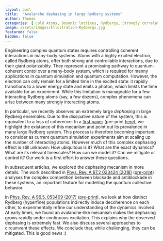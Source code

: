 ```yaml
---
layout: post
title:  "Avalanche dephasing in large Rydberg systems"
author: Thomas
categories: [ Cold Atoms, Bosonic lattices, Rydbergs, Strongly correlated systems ]
image: assets/images/Illustration-Rydbergs.jpg
featured: false
hidden: false
---
```


Engineering complex quantum states requires controlling coherent interactions in many-body systems. Atoms with a highly excited electron, called Rydberg atoms, offer both strong and controllable interactions, due to their giant polarizablity.
They represent a promissing pathway to quantum-coherent contol over a many-body system, which is required for manny applications in quantum simulation and quantum computation. 
However, the electron can only remain for a limited time in the excited state: it rapidly transitions to a lower energy state and emits a photon, which limkts the time available for an experiemnt.
While this limitation is manageable for a few interacting Rydberg atoms (say, a few dozens), complex phenomena can arise between many strongly interacting atoms.

In particular, we recently observed an extremely large *dephasing* in large Rydberg ensembles. Due to the dissipative nature of the system, this is equivalent to a loss of coherence. 
In a [first paper](https://journals.aps.org/pra/abstract/10.1103/PhysRevA.97.023424) (pre-print [here](https://arxiv.org/pdf/1510.08710.pdf)), we highlight the existance of this mecanism and point out its prevalence in many large Rydberg system. 
This process is therefore becoming important to consider as current quantum simulation experiments aim at scaling up the number of interacting atoms. 
However much of this complex dephasing effect is still unknown: How ubiquitous is it? What are the exact dynamics? What are its relevant timescales? How can we model it? Can we mitigate or control it? 
Our work is a first effort to answer these questions.

In subsequent articles, we explored the dephasing mecanism in more details. The work described in [Phys. Rev. A 97.2 023424 (2018)](https://journals.aps.org/pra/abstract/10.1103/PhysRevA.97.023424) ([pre-print](https://arxiv.org/pdf/1710.01752.pdf)) analyses the complex competition between blockade and antiblockade in these systems, an important feature for modelling the quantum collective behavior. 

In [Phys. Rev. A 96.5, 053409 (2017)](https://journals.aps.org/pra/abstract/10.1103/PhysRevA.96.053409) ([pre-print](https://arxiv.org/pdf/1709.02460.pdf)), we look at how distinct Rydberg (hyperfine) populations indirectly induce decoherence on each other, to experimentally refine our understanding of the dynamics involved.
At early times, we found an avalanche-like mecanism makes the dephasing grows rapidly under continuous excitation. This explains why the observed dephasing is extremely fast. 
We also discuss several approaches to circumvent these effects. We conclude that, while challenging, they can be mitigated. This is good news :)
 